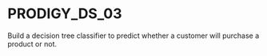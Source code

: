 # PRODIGY_DS_03
Build a decision tree classifier to predict whether a customer will purchase a product or not.
